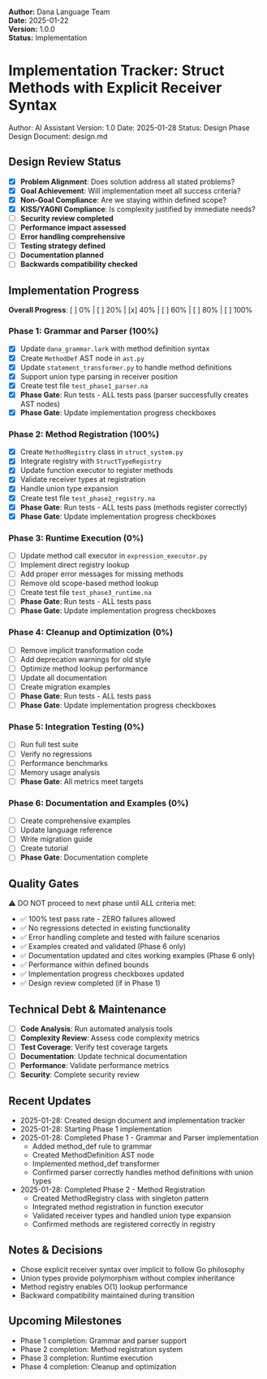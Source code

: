 **Author:** Dana Language Team  
**Date:** 2025-01-22  
**Version:** 1.0.0  
**Status:** Implementation

# Implementation Tracker: Struct Methods with Explicit Receiver Syntax

Author: AI Assistant
Version: 1.0
Date: 2025-01-28
Status: Design Phase
Design Document: design.md

## Design Review Status
- [x] **Problem Alignment**: Does solution address all stated problems?
- [x] **Goal Achievement**: Will implementation meet all success criteria?
- [x] **Non-Goal Compliance**: Are we staying within defined scope?
- [x] **KISS/YAGNI Compliance**: Is complexity justified by immediate needs?
- [ ] **Security review completed**
- [ ] **Performance impact assessed**
- [ ] **Error handling comprehensive**
- [ ] **Testing strategy defined**
- [ ] **Documentation planned**
- [ ] **Backwards compatibility checked**

## Implementation Progress
**Overall Progress**: [ ] 0% | [ ] 20% | [x] 40% | [ ] 60% | [ ] 80% | [ ] 100%

### Phase 1: Grammar and Parser (100%)
- [x] Update `dana_grammar.lark` with method definition syntax
- [x] Create `MethodDef` AST node in `ast.py`
- [x] Update `statement_transformer.py` to handle method definitions
- [x] Support union type parsing in receiver position
- [x] Create test file `test_phase1_parser.na`
- [x] **Phase Gate**: Run tests - ALL tests pass (parser successfully creates AST nodes)
- [x] **Phase Gate**: Update implementation progress checkboxes

### Phase 2: Method Registration (100%)
- [x] Create `MethodRegistry` class in `struct_system.py`
- [x] Integrate registry with `StructTypeRegistry`
- [x] Update function executor to register methods
- [x] Validate receiver types at registration
- [x] Handle union type expansion
- [x] Create test file `test_phase2_registry.na`
- [x] **Phase Gate**: Run tests - ALL tests pass (methods register correctly)
- [x] **Phase Gate**: Update implementation progress checkboxes

### Phase 3: Runtime Execution (0%)
- [ ] Update method call executor in `expression_executor.py`
- [ ] Implement direct registry lookup
- [ ] Add proper error messages for missing methods
- [ ] Remove old scope-based method lookup
- [ ] Create test file `test_phase3_runtime.na`
- [ ] **Phase Gate**: Run tests - ALL tests pass
- [ ] **Phase Gate**: Update implementation progress checkboxes

### Phase 4: Cleanup and Optimization (0%)
- [ ] Remove implicit transformation code
- [ ] Add deprecation warnings for old style
- [ ] Optimize method lookup performance
- [ ] Update all documentation
- [ ] Create migration examples
- [ ] **Phase Gate**: Run tests - ALL tests pass
- [ ] **Phase Gate**: Update implementation progress checkboxes

### Phase 5: Integration Testing (0%)
- [ ] Run full test suite
- [ ] Verify no regressions
- [ ] Performance benchmarks
- [ ] Memory usage analysis
- [ ] **Phase Gate**: All metrics meet targets

### Phase 6: Documentation and Examples (0%)
- [ ] Create comprehensive examples
- [ ] Update language reference
- [ ] Write migration guide
- [ ] Create tutorial
- [ ] **Phase Gate**: Documentation complete

## Quality Gates
⚠️  DO NOT proceed to next phase until ALL criteria met:
- ✅ 100% test pass rate - ZERO failures allowed
- ✅ No regressions detected in existing functionality
- ✅ Error handling complete and tested with failure scenarios
- ✅ Examples created and validated (Phase 6 only)
- ✅ Documentation updated and cites working examples (Phase 6 only)
- ✅ Performance within defined bounds
- ✅ Implementation progress checkboxes updated
- ✅ Design review completed (if in Phase 1)

## Technical Debt & Maintenance
- [ ] **Code Analysis**: Run automated analysis tools
- [ ] **Complexity Review**: Assess code complexity metrics
- [ ] **Test Coverage**: Verify test coverage targets
- [ ] **Documentation**: Update technical documentation
- [ ] **Performance**: Validate performance metrics
- [ ] **Security**: Complete security review

## Recent Updates
- 2025-01-28: Created design document and implementation tracker
- 2025-01-28: Starting Phase 1 implementation
- 2025-01-28: Completed Phase 1 - Grammar and Parser implementation
  - Added method_def rule to grammar
  - Created MethodDefinition AST node
  - Implemented method_def transformer
  - Confirmed parser correctly handles method definitions with union types
- 2025-01-28: Completed Phase 2 - Method Registration
  - Created MethodRegistry class with singleton pattern
  - Integrated method registration in function executor
  - Validated receiver types and handled union type expansion
  - Confirmed methods are registered correctly in registry

## Notes & Decisions
- Chose explicit receiver syntax over implicit to follow Go philosophy
- Union types provide polymorphism without complex inheritance
- Method registry enables O(1) lookup performance
- Backward compatibility maintained during transition

## Upcoming Milestones
- Phase 1 completion: Grammar and parser support
- Phase 2 completion: Method registration system
- Phase 3 completion: Runtime execution
- Phase 4 completion: Cleanup and optimization